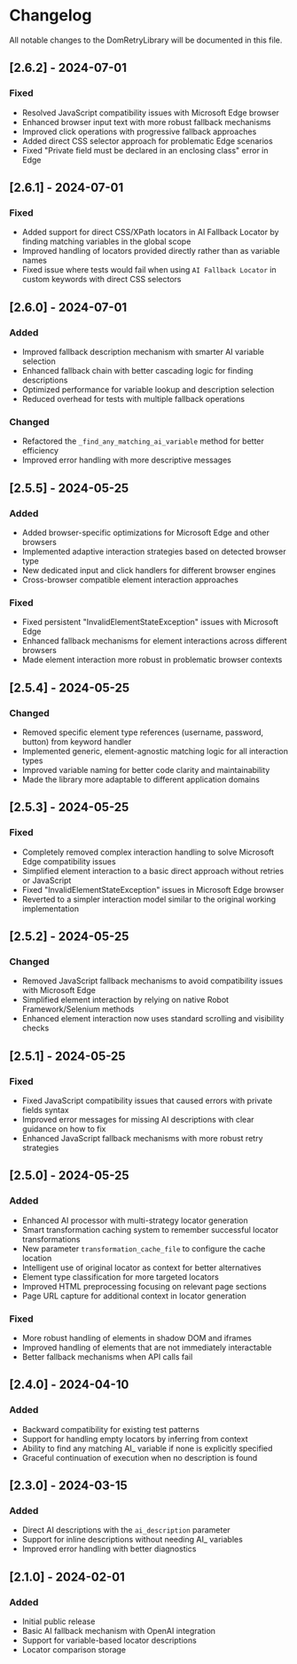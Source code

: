 # Changelog

All notable changes to the DomRetryLibrary will be documented in this file.

## [2.6.2] - 2024-07-01

### Fixed
- Resolved JavaScript compatibility issues with Microsoft Edge browser
- Enhanced browser input text with more robust fallback mechanisms
- Improved click operations with progressive fallback approaches
- Added direct CSS selector approach for problematic Edge scenarios
- Fixed "Private field must be declared in an enclosing class" error in Edge

## [2.6.1] - 2024-07-01

### Fixed
- Added support for direct CSS/XPath locators in AI Fallback Locator by finding matching variables in the global scope
- Improved handling of locators provided directly rather than as variable names
- Fixed issue where tests would fail when using `AI Fallback Locator` in custom keywords with direct CSS selectors

## [2.6.0] - 2024-07-01

### Added
- Improved fallback description mechanism with smarter AI variable selection
- Enhanced fallback chain with better cascading logic for finding descriptions
- Optimized performance for variable lookup and description selection
- Reduced overhead for tests with multiple fallback operations

### Changed
- Refactored the `_find_any_matching_ai_variable` method for better efficiency
- Improved error handling with more descriptive messages

## [2.5.5] - 2024-05-25

### Added
- Added browser-specific optimizations for Microsoft Edge and other browsers
- Implemented adaptive interaction strategies based on detected browser type
- New dedicated input and click handlers for different browser engines
- Cross-browser compatible element interaction approaches

### Fixed
- Fixed persistent "InvalidElementStateException" issues with Microsoft Edge
- Enhanced fallback mechanisms for element interactions across different browsers
- Made element interaction more robust in problematic browser contexts

## [2.5.4] - 2024-05-25

### Changed
- Removed specific element type references (username, password, button) from keyword handler
- Implemented generic, element-agnostic matching logic for all interaction types
- Improved variable naming for better code clarity and maintainability
- Made the library more adaptable to different application domains

## [2.5.3] - 2024-05-25

### Fixed
- Completely removed complex interaction handling to solve Microsoft Edge compatibility issues
- Simplified element interaction to a basic direct approach without retries or JavaScript
- Fixed "InvalidElementStateException" issues in Microsoft Edge browser
- Reverted to a simpler interaction model similar to the original working implementation

## [2.5.2] - 2024-05-25

### Changed
- Removed JavaScript fallback mechanisms to avoid compatibility issues with Microsoft Edge
- Simplified element interaction by relying on native Robot Framework/Selenium methods
- Enhanced element interaction now uses standard scrolling and visibility checks

## [2.5.1] - 2024-05-25

### Fixed
- Fixed JavaScript compatibility issues that caused errors with private fields syntax
- Improved error messages for missing AI descriptions with clear guidance on how to fix
- Enhanced JavaScript fallback mechanisms with more robust retry strategies

## [2.5.0] - 2024-05-25

### Added
- Enhanced AI processor with multi-strategy locator generation
- Smart transformation caching system to remember successful locator transformations
- New parameter `transformation_cache_file` to configure the cache location
- Intelligent use of original locator as context for better alternatives
- Element type classification for more targeted locators
- Improved HTML preprocessing focusing on relevant page sections
- Page URL capture for additional context in locator generation

### Fixed
- More robust handling of elements in shadow DOM and iframes
- Improved handling of elements that are not immediately interactable
- Better fallback mechanisms when API calls fail

## [2.4.0] - 2024-04-10

### Added
- Backward compatibility for existing test patterns
- Support for handling empty locators by inferring from context
- Ability to find any matching AI_ variable if none is explicitly specified
- Graceful continuation of execution when no description is found

## [2.3.0] - 2024-03-15

### Added
- Direct AI descriptions with the `ai_description` parameter
- Support for inline descriptions without needing AI_ variables
- Improved error handling with better diagnostics

## [2.1.0] - 2024-02-01

### Added
- Initial public release
- Basic AI fallback mechanism with OpenAI integration
- Support for variable-based locator descriptions
- Locator comparison storage 